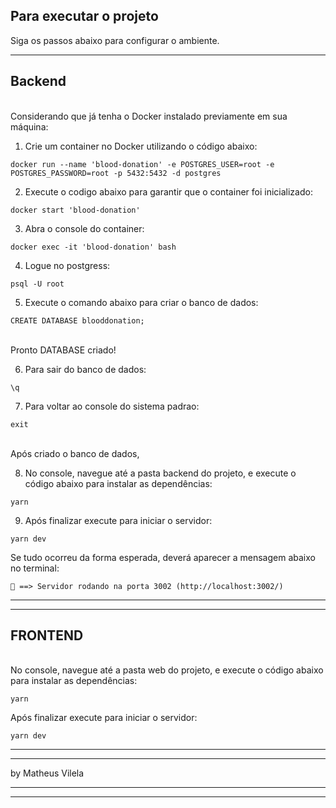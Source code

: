## Para executar o projeto

Siga os passos abaixo para configurar o ambiente.

---
## Backend

\
Considerando que já tenha o Docker instalado previamente em sua máquina:

1) Crie um container no Docker utilizando o código abaixo:
```
docker run --name 'blood-donation' -e POSTGRES_USER=root -e POSTGRES_PASSWORD=root -p 5432:5432 -d postgres
```
2) Execute o codigo abaixo para garantir que o container foi inicializado:
```
docker start 'blood-donation'
```
3) Abra o console do container:
```
docker exec -it 'blood-donation' bash
```
4) Logue no postgress:
```
psql -U root
```
5) Execute o comando abaixo para criar o banco de dados:
```
CREATE DATABASE blooddonation;
```
\
Pronto DATABASE criado!


6) Para sair do banco de dados:

```
\q
```
7) Para voltar ao console do sistema padrao:
```
exit
```
\
Após criado o banco de dados,


8) No console, navegue até a pasta backend do projeto, e execute o código abaixo para instalar as dependências:
```
yarn
```
9) Após finalizar execute para iniciar o servidor:
```
yarn dev
```
Se tudo ocorreu da forma esperada, deverá aparecer a mensagem abaixo no terminal:
```
🚀 ==> Servidor rodando na porta 3002 (http://localhost:3002/)
```

---
---

## FRONTEND

\
No console, navegue até a pasta web do projeto, e execute o código abaixo para instalar as dependências:
```
yarn
```
Após finalizar execute para iniciar o servidor:
```
yarn dev
```


---
---
by Matheus Vilela

---
---